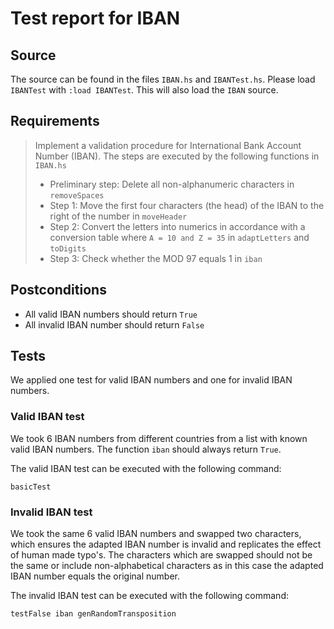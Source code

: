 # Test report for IBAN

## Source

The source can be found in the files `IBAN.hs` and `IBANTest.hs`. Please load `IBANTest` with `:load IBANTest`. This will also load the `IBAN` source.

## Requirements

> Implement a validation procedure for International Bank Account Number (IBAN). The steps are executed by the following functions in `IBAN.hs`
> 
> - Preliminary step: Delete all non-alphanumeric characters in `removeSpaces`
> - Step 1: Move the first four characters (the head) of the IBAN to the right of the number in `moveHeader`
> - Step 2: Convert the letters into numerics in accordance with a conversion table where `A = 10 and Z = 35` in `adaptLetters` and `toDigits`
> - Step 3: Check whether the MOD 97 equals 1 in `iban` 

## Postconditions

- All valid IBAN numbers should return `True`
- All invalid IBAN number should return `False`


## Tests

We applied one test for valid IBAN numbers and one for invalid IBAN numbers.

### Valid IBAN test

We took 6 IBAN numbers from different countries from a list with known valid IBAN numbers. The function `iban` should always return `True`.

The valid IBAN test can be executed with the following command:

```
basicTest
```

### Invalid IBAN test

We took the same 6 valid IBAN numbers and swapped two characters, which ensures the adapted IBAN number is invalid and replicates the effect of human made typo's. The characters which are swapped should not be the same or include non-alphabetical characters as in this case the adapted IBAN number equals the original number.

The invalid IBAN test can be executed with the following command:

```
testFalse iban genRandomTransposition
```
